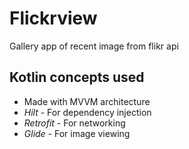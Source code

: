# Flickrview

Gallery app of recent image from flikr api 

## Kotlin concepts used 

- Made with MVVM architecture
- *Hilt* - For dependency injection 
- *Retrofit* - For networking 
- *Glide* - For image viewing
